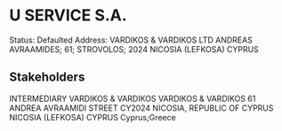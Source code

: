 # U SERVICE S.A.
Status: Defaulted
Address: VARDIKOS & VARDIKOS LTD ANDREAS AVRAAMIDES; 61; STROVOLOS; 2024 NICOSIA (LEFKOSA) CYPRUS

## Stakeholders
INTERMEDIARY
VARDIKOS & VARDIKOS
VARDIKOS & VARDIKOS 61 ANDREA AVRAAMIDI STREET CY2024 NICOSIA, REPUBLIC OF CYPRUS NICOSIA (LEFKOSA) CYPRUS
Cyprus;Greece




